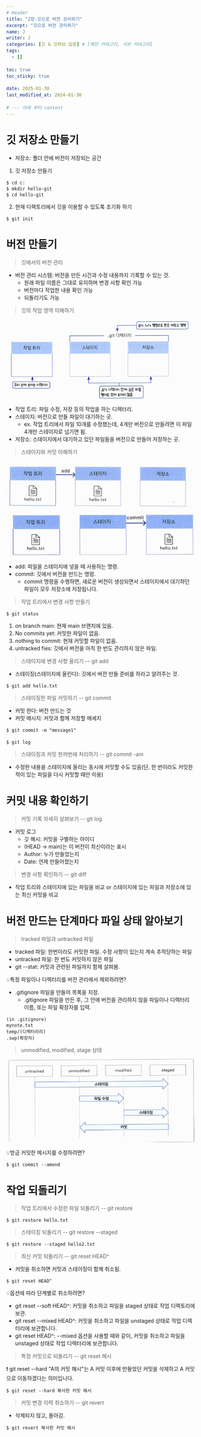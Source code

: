 ```yaml
---
# Header
title: "2장.깃으로 버전 관리하기"
excerpt: "깃으로 버전 관리하기"
name: J
writer: J
categories: [깃 & 깃허브 입문] # [메인 카테고리, 서브 카테고리]
tags:
  - []

toc: true
toc_sticky: true

date: 2025-01-30
last_modified_at: 2024-01-30

# --- 아래 부터 content
---
```

# 깃 저장소 만들기

- 저장소: 폴더 안에 버전이 저장되는 공간

1. 깃 저장소 만들기

```git
$ cd c:
$ mkdir hello-git
$ cd hello-git
```

2. 현재 디렉토리에서 깃을 이용할 수 있도록 초기화 하기

```git
$ git init
```

# 버전 만들기

> 깃에서의 버전 관리

- 버전 관리 시스템: 버전을 만든 시간과 수정 내용까지 기록할 수 있는 것.
    - 원래 파일 이름은 그대로 유지하며 변경 사항 확인 가능
    - 버전마다 작업한 내용 확인 가능
    - 되돌리기도 가능

> 깃의 작업 영역 이해하기

![alt text](image.png)

- 작업 트리: 파일 수정, 저장 등의 작업을 하는 디렉터리.
- 스테이지: 버전으로 만들 파일이 대기하는 곳.
    - ex. 작업 트리에서 파일 10개를 수정했는데, 4개만 버전으로 만들려면 이 파일 4개만 스테이지로 넘기면 됨.
- 저장소: 스테이지에서 대기하고 있던 파일들을 버전으로 만들어 저장하는 곳.

> 스테이지와 커밋 이해하기

![alt text](/assets/img_20250131/image-1.png)
![alt text](/assets/img_20250131/image-2.png)
- add: 파일을 스테이지에 넣을 때 사용하는 명령.
- commit: 깃에서 버전을 만드는 명령.
    - commit 명령을 수행하면, 새로운 버전이 생성되면서 스테이지에서 대기하던 파일이 모두 저장소에 저장됩니다.

> 작업 트리에서 변경 사항 만들기

```git
$ git status
```
1. on branch main: 현재 main 브랜치에 있음.
2. No commits yet: 커밋한 파일이 없음.
3. nothing to commit: 현재 커밋할 파일이 없음.
4. untracked fies: 깃에서 버전을 아직 한 번도 관리하지 않은 파일.

> 스테이지에 변경 사항 올리기 -- git add

- 스테이징(스테이지에 올린다): 깃에서 버전 만들 준비를 하라고 알려주는 것.

```git
$ git add hello.txt
```

> 스테이징한 파일 커밋하기 -- git commit

- 커밋 한다: 버전 만드는 것
- 커밋 메시지: 커밋과 함께 저장할 메세지

```git
$ git commit -m "message1"

$ git log 
```

> 스테이징과 커밋 한꺼번에 처리하기 -- git commit -am

- 수정한 내용을 스테이지에 올리는 동시에 커밋할 수도 있음(단, 한 번이라도 커밋한 적이 있는 파일을 다시 커밋할 때만 이용)

# 커밋 내용 확인하기

> 커밋 기록 자세히 살펴보기 -- git log

- 커밋 로그
    - 깃 해시: 커밋을 구별하는 아이디
    - (HEAD -> main)는 이 버전이 최신이라는 표시
    - Author: 누가 만들었는지
    - Date: 언제 만들어졌는지

> 변경 사항 확인하기 -- git diff
- 작업 트리와 스테이지에 있는 파일을 비교 or 스테이지에 있는 파일과 저장소에 있는 최신 커밋을 비교

# 버전 만드는 단계마다 파일 상태 알아보기

> tracked 파일과 untracked 파일

- tracked 파일: 한번이라도 커밋한 파일. 수정 사항이 있는지 계속 추적당하는 파일
- untracked 파일: 한 번도 커밋하지 않은 파일
- git --stat: 커밋과 관련된 파일까지 함께 살펴봄.

💡특정 파일이나 디렉터리를 버전 관리에서 제외하려면?
- .gitignore 파일을 만들어 목록을 지정.
    - .gitignore 파일을 만든 후, 그 안에 버전을 관리하지 않을 파일이나 디렉터리 이름, 또는 파일 확장자를 입력.

```
(in .gitignore)
mynote.txt
temp/(디렉터리리)
.swp(확장자)
```

> unmodified, modified, stage 상태

![alt text](/assets/img_20250131/image-3.png)

💡방금 커밋한 메시지를 수정하려면?

```
$ git commit --amend
```

# 작업 되돌리기

> 작업 트리에서 수정한 파일 되돌리기 -- git restore

```
$ git restore hello.txt
```

> 스테이징 되돌리기 -- git restore --staged

```
$ git restore --staged hello2.txt
```

> 최신 커밋 되돌리기 -- git reset HEAD^

- 커밋을 취소하면 커밋과 스테이징이 함께 취소됨.

```
$ git reset HEAD^
```

💡옵션에 따라 단계별로 취소하려면?

- git reset --soft HEAD^: 커밋을 취소하고 파일을 staged 상태로 작업 디렉토리에 보관.
- git reset --mixed HEAD^: 커밋을 취소하고 파일을 unstaged 상태로 작업 디렉터리에 보관합니다.
- git reset HEAD^: --mixed 옵션을 사용할 때와 같이, 커밋을 취소하고 파일을 unstaged 상태로 작업 디렉터리에 보관합니다.

> 특정 커밋으로 되돌리기 -- git reset 해시

❗ git reset --hard "A의 커밋 해시"는 A 커밋 이후에 만들었던 커밋을 삭제하고 A 커밋으로 이동하겠다는 의미입니다. 

```git
$ git reset --hard 복사한 커밋 해시
```

> 커밋 변경 이력 취소하기 -- git revert

- 삭제되지 않고, 돌아감.
```git
$ git revert 복사한 커밋 해시
```